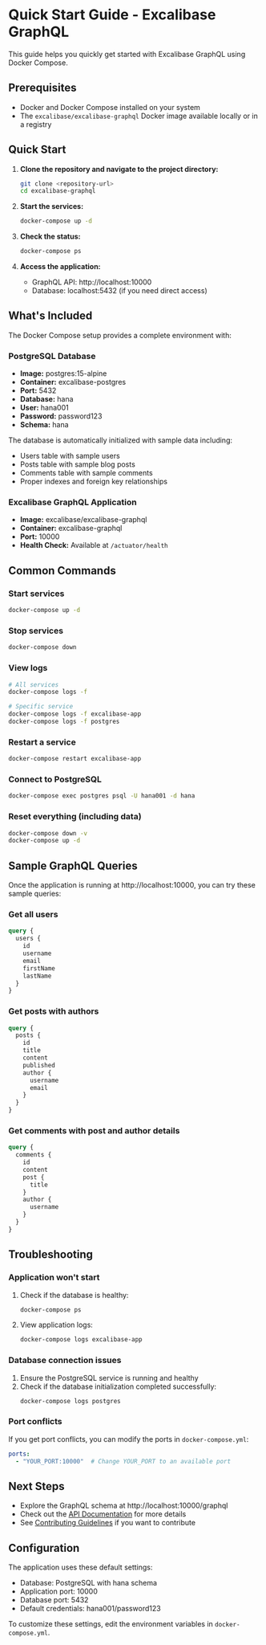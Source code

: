 # Quick Start Guide - Excalibase GraphQL

This guide helps you quickly get started with Excalibase GraphQL using Docker Compose.

## Prerequisites

- Docker and Docker Compose installed on your system
- The `excalibase/excalibase-graphql` Docker image available locally or in a registry

## Quick Start

1. **Clone the repository and navigate to the project directory:**
   ```bash
   git clone <repository-url>
   cd excalibase-graphql
   ```

2. **Start the services:**
   ```bash
   docker-compose up -d
   ```

3. **Check the status:**
   ```bash
   docker-compose ps
   ```

4. **Access the application:**
   - GraphQL API: http://localhost:10000
   - Database: localhost:5432 (if you need direct access)

## What's Included

The Docker Compose setup provides a complete environment with:

### PostgreSQL Database
- **Image:** postgres:15-alpine
- **Container:** excalibase-postgres
- **Port:** 5432
- **Database:** hana
- **User:** hana001
- **Password:** password123
- **Schema:** hana

The database is automatically initialized with sample data including:
- Users table with sample users
- Posts table with sample blog posts
- Comments table with sample comments
- Proper indexes and foreign key relationships

### Excalibase GraphQL Application
- **Image:** excalibase/excalibase-graphql
- **Container:** excalibase-graphql
- **Port:** 10000
- **Health Check:** Available at `/actuator/health`

## Common Commands

### Start services
```bash
docker-compose up -d
```

### Stop services
```bash
docker-compose down
```

### View logs
```bash
# All services
docker-compose logs -f

# Specific service
docker-compose logs -f excalibase-app
docker-compose logs -f postgres
```

### Restart a service
```bash
docker-compose restart excalibase-app
```

### Connect to PostgreSQL
```bash
docker-compose exec postgres psql -U hana001 -d hana
```

### Reset everything (including data)
```bash
docker-compose down -v
docker-compose up -d
```

## Sample GraphQL Queries

Once the application is running at http://localhost:10000, you can try these sample queries:

### Get all users
```graphql
query {
  users {
    id
    username
    email
    firstName
    lastName
  }
}
```

### Get posts with authors
```graphql
query {
  posts {
    id
    title
    content
    published
    author {
      username
      email
    }
  }
}
```

### Get comments with post and author details
```graphql
query {
  comments {
    id
    content
    post {
      title
    }
    author {
      username
    }
  }
}
```

## Troubleshooting

### Application won't start
1. Check if the database is healthy:
   ```bash
   docker-compose ps
   ```

2. View application logs:
   ```bash
   docker-compose logs excalibase-app
   ```

### Database connection issues
1. Ensure the PostgreSQL service is running and healthy
2. Check if the database initialization completed successfully:
   ```bash
   docker-compose logs postgres
   ```

### Port conflicts
If you get port conflicts, you can modify the ports in `docker-compose.yml`:
```yaml
ports:
  - "YOUR_PORT:10000"  # Change YOUR_PORT to an available port
```

## Next Steps

- Explore the GraphQL schema at http://localhost:10000/graphql
- Check out the [API Documentation](index.md) for more details
- See [Contributing Guidelines](CONTRIBUTING.md) if you want to contribute

## Configuration

The application uses these default settings:
- Database: PostgreSQL with hana schema
- Application port: 10000
- Database port: 5432
- Default credentials: hana001/password123

To customize these settings, edit the environment variables in `docker-compose.yml`. 